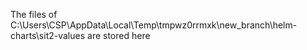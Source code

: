 The files of C:\Users\CSP\AppData\Local\Temp\tmpwz0rrmxk\new_branch\helm-charts\sit2-values are stored here